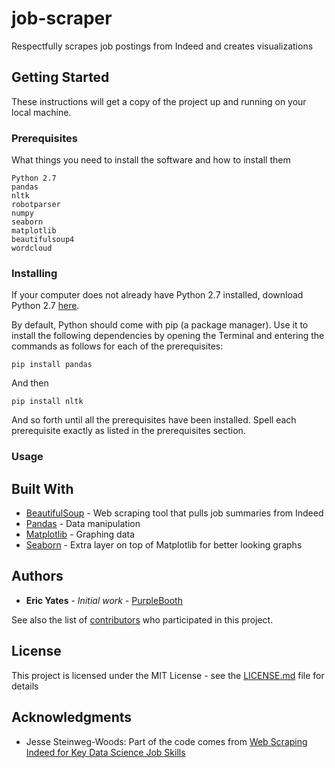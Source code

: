 # job-scraper

Respectfully scrapes job postings from Indeed and creates visualizations

## Getting Started

These instructions will get a copy of the project up and running on your local machine.

### Prerequisites

What things you need to install the software and how to install them

```
Python 2.7
pandas
nltk
robotparser
numpy
seaborn
matplotlib
beautifulsoup4
wordcloud
```

### Installing

If your computer does not already have Python 2.7 installed, download Python 2.7 [here](https://www.python.org/downloads/).

By default, Python should come with pip (a package manager). Use it to install the following dependencies by opening the Terminal and entering the commands as follows for each of the prerequisites:

```
pip install pandas
```

And then

```
pip install nltk
```

And so forth until all the prerequisites have been installed. Spell each prerequisite exactly as listed in the prerequisites section.

### Usage



## Built With

* [BeautifulSoup](https://www.crummy.com/software/BeautifulSoup/bs4/doc/) - Web scraping tool that pulls job summaries from Indeed
* [Pandas](https://pandas.pydata.org/pandas-docs/stable/) - Data manipulation
* [Matplotlib](https://matplotlib.org/) - Graphing data
* [Seaborn](https://seaborn.pydata.org/) - Extra layer on top of Matplotlib for better looking graphs

## Authors

* **Eric Yates** - *Initial work* - [PurpleBooth](https://github.com/PurpleBooth)

See also the list of [contributors](https://github.com/your/project/contributors) who participated in this project.

## License

This project is licensed under the MIT License - see the [LICENSE.md](LICENSE.md) file for details

## Acknowledgments

* Jesse Steinweg-Woods: Part of the code comes from [Web Scraping Indeed for Key Data Science Job Skills](https://jessesw.com/Data-Science-Skills/)
